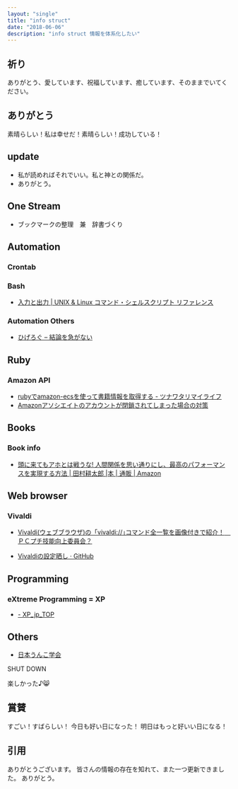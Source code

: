 ```yaml
---
layout: "single"
title: "info struct"
date: "2018-06-06"
description: "info struct 情報を体系化したい"
---
```

## 祈り
ありがとう、愛しています、祝福しています、癒しています、そのままでいてください。

## ありがとう
素晴らしい！私は幸せだ！素晴らしい！成功している！

## update
- 私が読めればそれでいい。私と神との関係だ。
- ありがとう。

## One Stream
- ブックマークの整理　兼　辞書づくり

## Automation
### Crontab


### Bash
- [入力と出力 | UNIX & Linux コマンド・シェルスクリプト リファレンス](https://shellscript.sunone.me/input_output.html#%E3%83%AA%E3%83%80%E3%82%A4%E3%83%AC%E3%82%AF%E3%82%B7%E3%83%A7%E3%83%B3%E3%81%A8%E3%83%91%E3%82%A4%E3%83%97)



### Automation Others
- [ひげろぐ – 結論を急がない](http://higelog.brassworks.jp/)



## Ruby
### Amazon API
- [rubyでamazon-ecsを使って書籍情報を取得する - ツナワタリマイライフ](http://blog.chaspy.me/entry/2016/01/11/100000)
- [Amazonアソシエイトのアカウントが閉鎖されてしまった場合の対策](http://webfood.info/amazon-associate-close/)


## Books
### Book info
- [頭に来てもアホとは戦うな! 人間関係を思い通りにし、最高のパフォーマンスを実現する方法 | 田村耕太郎 |本 | 通販 | Amazon](http://amzn.asia/j37kSQd)



## Web browser
### Vivaldi
- [Vivaldi(ウェブブラウザ)の「vivaldi://｣コマンド全一覧を画像付きで紹介！　ＰＣプチ技能向上委員会？](http://enjoypcblog.blog32.fc2.com/blog-entry-980.html)

- [Vivaldiの設定晒し · GitHub](https://gist.github.com/toriwasa/7e1464d8050a596705793770fe158234)

## Programming
### eXtreme Programming = XP
- [- XP_jp_TOP](http://objectclub.jp/community/XP-jp/)


## Others
- [日本うんこ学会](https://unkogakkai.jp/)



SHUT DOWN

楽しかった♪:smile_cat:
## 賞賛
すごい！すばらしい！
今日も好い日になった！
明日はもっと好いい日になる！

## 引用
ありがとうございます。
皆さんの情報の存在を知れて、また一つ更新できました。
ありがとう。

